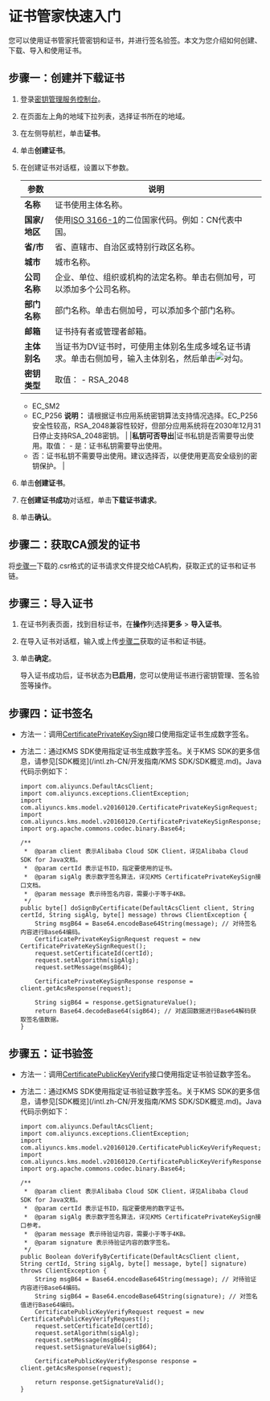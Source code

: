 # 证书管家快速入门

您可以使用证书管家托管密钥和证书，并进行签名验签。本文为您介绍如何创建、下载、导入和使用证书。

## 步骤一：创建并下载证书

1.  登录[密钥管理服务控制台](https://kms.console.aliyun.com)。

2.  在页面左上角的地域下拉列表，选择证书所在的地域。

3.  在左侧导航栏，单击**证书**。

4.  单击**创建证书**。

5.  在创建证书对话框，设置以下参数。

    |参数|说明|
    |--|--|
    |**名称**|证书使用主体名称。|
    |**国家/地区**|使用[ISO 3166-1](https://www.iso.org/obp/ui/#search/code/)的二位国家代码。例如：CN代表中国。|
    |**省/市**|省、直辖市、自治区或特别行政区名称。|
    |**城市**|城市名称。|
    |**公司名称**|企业、单位、组织或机构的法定名称。单击右侧加号，可以添加多个公司名称。 |
    |**部门名称**|部门名称。单击右侧加号，可以添加多个部门名称。 |
    |**邮箱**|证书持有者或管理者邮箱。|
    |**主体别名**|当证书为DV证书时，可使用主体别名生成多域名证书请求。单击右侧加号，输入主体别名，然后单击![对勾](https://static-aliyun-doc.oss-accelerate.aliyuncs.com/assets/img/zh-CN/4286597161/p261162.png)。 |
    |**密钥类型**|取值：    -   RSA\_2048
    -   EC\_SM2
    -   EC\_P256
**说明：** 请根据证书应用系统密钥算法支持情况选择。EC\_P256安全性较高，RSA\_2048兼容性较好，但部分应用系统将在2030年12月31日停止支持RSA\_2048密钥。 |
    |**私钥可否导出**|证书私钥是否需要导出使用。取值：    -   是：证书私钥需要导出使用。
    -   否：证书私钥不需要导出使用。建议选择否，以便使用更高安全级别的密钥保护。 |

6.  单击**创建证书**。

7.  在**创建证书成功**对话框，单击**下载证书请求**。

8.  单击**确认**。


## 步骤二：获取CA颁发的证书

将[步骤一](#section_ts0_7x8_93y)下载的.csr格式的证书请求文件提交给CA机构，获取正式的证书和证书链。

## 步骤三：导入证书

1.  在证书列表页面，找到目标证书，在**操作**列选择**更多** \> **导入证书**。

2.  在导入证书对话框，输入或上传[步骤二](#section_ohx_1tf_7ca)获取的证书和证书链。

3.  单击**确定**。

    导入证书成功后，证书状态为**已启用**，您可以使用证书进行密钥管理、签名验签等操作。


## 步骤四：证书签名

-   方法一：调用[CertificatePrivateKeySign]()接口使用指定证书生成数字签名。
-   方法二：通过KMS SDK使用指定证书生成数字签名。关于KMS SDK的更多信息，请参见[SDK概览](/intl.zh-CN/开发指南/KMS SDK/SDK概览.md)。Java代码示例如下：

    ```
    import com.aliyuncs.DefaultAcsClient;
    import com.aliyuncs.exceptions.ClientException;
    import com.aliyuncs.kms.model.v20160120.CertificatePrivateKeySignRequest;
    import com.aliyuncs.kms.model.v20160120.CertificatePrivateKeySignResponse;
    import org.apache.commons.codec.binary.Base64;
    
    /**
     *  @param client 表示Alibaba Cloud SDK Client，详见Alibaba Cloud SDK for Java文档。
     *  @param certId 表示证书ID，指定要使用的证书。
     *  @param sigAlg 表示数字签名算法，详见KMS CertificatePrivateKeySign接口文档。
     *  @param message 表示待签名内容，需要小于等于4KB。
     */
    public byte[] doSignByCertificate(DefaultAcsClient client, String certId, String sigAlg, byte[] message) throws ClientException {
        String msgB64 = Base64.encodeBase64String(message); // 对待签名内容进行Base64编码。
        CertificatePrivateKeySignRequest request = new CertificatePrivateKeySignRequest();
        request.setCertificateId(certId);
        request.setAlgorithm(sigAlg);
        request.setMessage(msgB64);
    
        CertificatePrivateKeySignResponse response = client.getAcsResponse(request);
    
        String sigB64 = response.getSignatureValue();
        return Base64.decodeBase64(sigB64); // 对返回数据进行Base64解码获取签名值数据。
    }
    ```


## 步骤五：证书验签

-   方法一：调用[CertificatePublicKeyVerify]()接口使用指定证书验证数字签名。
-   方法二：通过KMS SDK使用指定证书验证数字签名。关于KMS SDK的更多信息，请参见[SDK概览](/intl.zh-CN/开发指南/KMS SDK/SDK概览.md)。Java代码示例如下：

    ```
    import com.aliyuncs.DefaultAcsClient;
    import com.aliyuncs.exceptions.ClientException;
    import com.aliyuncs.kms.model.v20160120.CertificatePublicKeyVerifyRequest;
    import com.aliyuncs.kms.model.v20160120.CertificatePublicKeyVerifyResponse;
    import org.apache.commons.codec.binary.Base64;
    
    /**
     *  @param client 表示Alibaba Cloud SDK Client，详见Alibaba Cloud SDK for Java文档。
     *  @param certId 表示证书ID，指定要使用的数字证书。
     *  @param sigAlg 表示数字签名算法，详见KMS CertificatePrivateKeySign接口参考。
     *  @param message 表示待验证内容，需要小于等于4KB。
     *  @param signature 表示待验证内容的数字签名。
     */
    public Boolean doVerifyByCertificate(DefaultAcsClient client, String certId, String sigAlg, byte[] message, byte[] signature) throws ClientException {
        String msgB64 = Base64.encodeBase64String(message); // 对待验证内容进行Base64编码。
        String sigB64 = Base64.encodeBase64String(signature); // 对签名值进行Base64编码。
        CertificatePublicKeyVerifyRequest request = new CertificatePublicKeyVerifyRequest();
        request.setCertificateId(certId);
        request.setAlgorithm(sigAlg);
        request.setMessage(msgB64);
        request.setSignatureValue(sigB64);
    
        CertificatePublicKeyVerifyResponse response = client.getAcsResponse(request);
    
        return response.getSignatureValid();
    }
    ```


